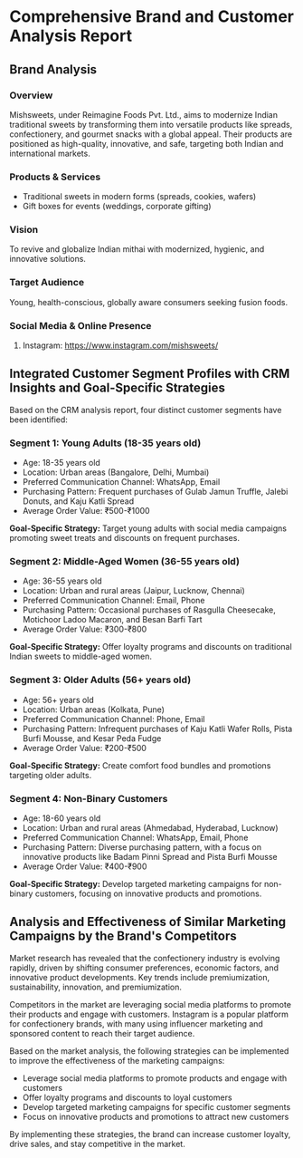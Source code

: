# Comprehensive Brand and Customer Analysis Report

## Brand Analysis

### Overview
Mishsweets, under Reimagine Foods Pvt. Ltd., aims to modernize Indian traditional sweets by transforming them into versatile products like spreads, confectionery, and gourmet snacks with a global appeal. Their products are positioned as high-quality, innovative, and safe, targeting both Indian and international markets.

### Products & Services

- Traditional sweets in modern forms (spreads, cookies, wafers)
- Gift boxes for events (weddings, corporate gifting)

### Vision
To revive and globalize Indian mithai with modernized, hygienic, and innovative solutions.

### Target Audience
Young, health-conscious, globally aware consumers seeking fusion foods.

### Social Media & Online Presence
1. Instagram: https://www.instagram.com/mishsweets/

## Integrated Customer Segment Profiles with CRM Insights and Goal-Specific Strategies

Based on the CRM analysis report, four distinct customer segments have been identified:

### Segment 1: Young Adults (18-35 years old)

- Age: 18-35 years old
- Location: Urban areas (Bangalore, Delhi, Mumbai)
- Preferred Communication Channel: WhatsApp, Email
- Purchasing Pattern: Frequent purchases of Gulab Jamun Truffle, Jalebi Donuts, and Kaju Katli Spread
- Average Order Value: ₹500-₹1000

**Goal-Specific Strategy:**
Target young adults with social media campaigns promoting sweet treats and discounts on frequent purchases.

### Segment 2: Middle-Aged Women (36-55 years old)

- Age: 36-55 years old
- Location: Urban and rural areas (Jaipur, Lucknow, Chennai)
- Preferred Communication Channel: Email, Phone
- Purchasing Pattern: Occasional purchases of Rasgulla Cheesecake, Motichoor Ladoo Macaron, and Besan Barfi Tart
- Average Order Value: ₹300-₹800

**Goal-Specific Strategy:**
Offer loyalty programs and discounts on traditional Indian sweets to middle-aged women.

### Segment 3: Older Adults (56+ years old)

- Age: 56+ years old
- Location: Urban areas (Kolkata, Pune)
- Preferred Communication Channel: Phone, Email
- Purchasing Pattern: Infrequent purchases of Kaju Katli Wafer Rolls, Pista Burfi Mousse, and Kesar Peda Fudge
- Average Order Value: ₹200-₹500

**Goal-Specific Strategy:**
Create comfort food bundles and promotions targeting older adults.

### Segment 4: Non-Binary Customers

- Age: 18-60 years old
- Location: Urban and rural areas (Ahmedabad, Hyderabad, Lucknow)
- Preferred Communication Channel: WhatsApp, Email, Phone
- Purchasing Pattern: Diverse purchasing pattern, with a focus on innovative products like Badam Pinni Spread and Pista Burfi Mousse
- Average Order Value: ₹400-₹900

**Goal-Specific Strategy:**
Develop targeted marketing campaigns for non-binary customers, focusing on innovative products and promotions.

## Analysis and Effectiveness of Similar Marketing Campaigns by the Brand's Competitors

Market research has revealed that the confectionery industry is evolving rapidly, driven by shifting consumer preferences, economic factors, and innovative product developments. Key trends include premiumization, sustainability, innovation, and premiumization.

Competitors in the market are leveraging social media platforms to promote their products and engage with customers. Instagram is a popular platform for confectionery brands, with many using influencer marketing and sponsored content to reach their target audience.

Based on the market analysis, the following strategies can be implemented to improve the effectiveness of the marketing campaigns:

- Leverage social media platforms to promote products and engage with customers
- Offer loyalty programs and discounts to loyal customers
- Develop targeted marketing campaigns for specific customer segments
- Focus on innovative products and promotions to attract new customers

By implementing these strategies, the brand can increase customer loyalty, drive sales, and stay competitive in the market.